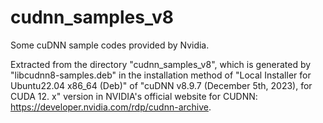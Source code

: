 # cudnn_samples_v8
Some cuDNN sample codes provided by Nvidia.

Extracted from the directory "cudnn_samples_v8", which is generated by "libcudnn8-samples.deb" in the installation method of "Local Installer for Ubuntu22.04 x86_64 (Deb)" of "cuDNN v8.9.7 (December 5th, 2023), for CUDA 12. x" version in NVIDIA's official website for CUDNN: https://developer.nvidia.com/rdp/cudnn-archive.
